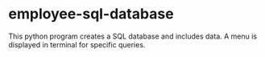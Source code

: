 # employee-sql-database
This python program creates a SQL database and includes data. A menu is displayed in terminal for specific queries.

